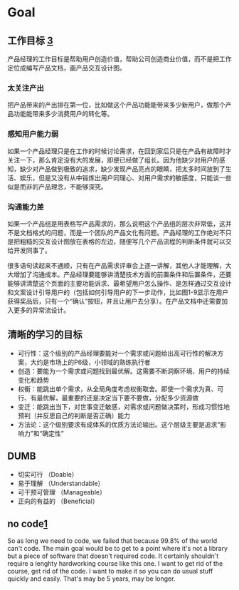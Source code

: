 # Goal

## 工作目标 [3]

产品经理的工作目标是帮助用户创造价值，帮助公司创造商业价值，而不是把工作定位成编写产品文档，画产品交互设计图。

### 太关注产出

把产品带来的产出排在第一位，比如做这个产品功能能带来多少新用户，做那个产品功能能带来多少消费用户的转化等。

### 感知用户能力弱

如果一个产品经理只是在工作的时候讨论需求，在回到家后只是在产品有故障时才关注一下，那么肯定没有大的发展，即便已经做了组长。因为他缺少对用户的感知，缺少对产品做到极致的追求，缺少发现产品亮点的眼睛，把太多时间放到了生活、娱乐，但是又没有从中锻炼出用户同理心、对用户需求的敏感度，只能谈一些似是而非的产品理念，不能够深究。

### 沟通能力差

如果一个产品组是用表格写产品需求的，那么说明这个产品组的层次非常低，这并不是文档格式的问题，而是一个团队的产品文化有问题。产品经理的工作绝对不只是把粗糙的交互设计图放在表格的左边，随便写几个产品流程的判断条件就可以交给开发同事了。

很多语句读起来不通顺，只有在产品需求评审会上逐一讲解，其他人才能理解，大大增加了沟通成本。产品经理要能够讲清楚技术方面的前置条件和后置条件，还要能够讲清楚这个页面的主要功能诉求、最希望用户怎么操作、是怎样通过交互设计和文案设计引导用户的（包括如何引导用户的下一步动作，比如图1-9显示在用户获得奖品后，只有一个“确认”按钮，并且让用户去分享）。在产品文档中还需要加入更多的异常流设计。


## 清晰的学习的目标

- 可行性：这个级别的产品经理要能对一个需求或问题给出高可行性的解决方案，大约是市场上的P6级，小领域的熟练执行者
- 创造：要能为一个需求或问题找到最优解。这需要不断洞察环境、用户的持续变化和趋势
- 权衡：能跳出单个需求，从全局角度考虑权衡取舍。即使一个需求为真、可行、有最优解，最重要的还是决定当下要不要做，分配多少资源做
- 变迁：能跳出当下，对世事变迁敏感，对需求或问题做决策时，形成习惯性地预判（并反思自己的判断是否正确）能力
- 方法论：这个级别要求有成体系的优质方法论输出。这个层级主要是追求“影响力”和“确定性”

##  DUMB

- 切实可行 （Doable）
- 易于理解 （Understandable）
- 可干预可管理 （Manageable）
- 正向的有益的 （Beneficial）


## no code[1]

So as long we need to code, we failed that because 99.8% of the world can't code. The main goal would be to get to a point where it's not a library but a piece of software that doesn't required code. It certainly shouldn't require a lenghty hardworking course like this one. I want to get rid of the course, get rid of the code. I want to make it so you can do usual stuff quickly and easily. That's may be 5 years, may be longer.

[1]: https://github.com/cedrickchee/knowledge/blob/master/courses/fast.ai/deep-learning-part-1/2019-edition/lesson-7-resnet-unet-gan-rnn.md
[2]: https://www.jianshu.com/p/02df7160b7b0
[3]: https://weread.qq.com/web/reader/46532b707210fc4f465d044k341323f021e34173cb3824c
